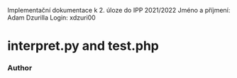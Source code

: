 Implementační dokumentace k 2. úloze do IPP 2021/2022
Jméno a příjmení: Adam Dzurilla
Login: xdzuri00

# interpret.py and test.php

### Author